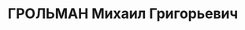 ---
title: ГРОЛЬМАН Михаил Григорьевич
description: '30.12.1896, г. Рига — 25.02.1938.

  Еврей. Из мещан. В РККА с 1919. Член РСДРП(м) (1917-1918), компартии с 1920. Окончил
  восемь классов гимназии в Риге, три курса медицинского факультета Юрьевского университета.

  В службе с апреля 1917. Служил в 12-й армии в санитарных частях. Член исполкома
  Совета солдатских депутатов 12-й армии (октябрь 1917 —январь 1918). Статистик районного
  совета Петрограда.

  Участник Гражданской войны на Западном фронте в 15-й армии (март 1919 — декабрь
  1920) в том числе и на партийной работе.

  В Региструпре ПШ РВС Республики (1921).

  Работал в ОМС Коминтерна, выезжал в страны Европы и Америки. Сотрудник Орготдела
  ИККИ (1925-1928), помощник заместителя заведующего Орготделом (1925-1928), с сентября
  1928 г. — заместитель заведующего Латиноамериканским лендерсекретариатом. В феврале
  1933 исключен из партии, в апреле того же года приговорен по ложному обвинению к
  трем годам тюремного заключения.

  Начальник планово-производственного отдела «Балхашстроя» (1936-1937).

  Вторично репрессирован 05.01.1937 в Караганде как член руководства «крупнейшей вредительской
  организации» на «Балхашстрое». Реабилитирован 09.07.1957.'
---